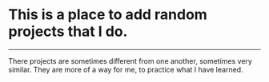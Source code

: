 # This is a place to add random projects that I do.
---

There projects are sometimes different from one another, sometimes very similar. They are more of a way for me, to practice what I have learned.